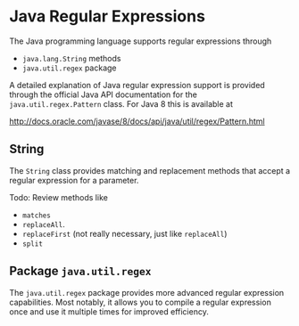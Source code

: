 # Java Regular Expressions

The Java programming language supports regular expressions through

* `java.lang.String` methods
* `java.util.regex` package

A detailed explanation of Java regular expression support is provided
through the official Java API documentation for the
`java.util.regex.Pattern` class.  For Java 8 this is available at

<http://docs.oracle.com/javase/8/docs/api/java/util/regex/Pattern.html>

## String

The `String` class provides matching and replacement methods that
accept a regular expression for a parameter.

Todo: Review methods like
* `matches`
* `replaceAll`.
* `replaceFirst` (not really necessary, just like `replaceAll`)
* `split`


## Package `java.util.regex`

The `java.util.regex` package provides more advanced regular expression
capabilities.  Most notably, it allows you to compile a regular expression
once and use it multiple times for improved efficiency.
